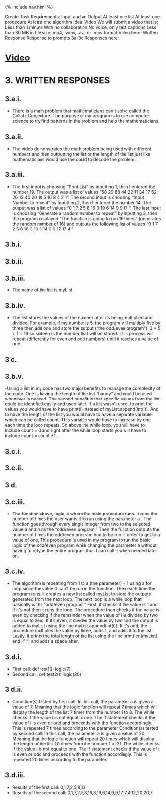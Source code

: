 {% include nav.html %}

Create Task
Requirements:
Input and an Output
At least one list
At least one procedure
At least one algorithm
Idea:
Video
We will submit a video that is:
Less than 1 minute
With no collaboration
No voice, only text captions
Less than 30 MB in file size
.mp4, .wmv, .avi, or .mov format
Video here:
Written Response
Response to prompts 3a-3d
Responses here:

# [Video](https://user-images.githubusercontent.com/89223508/166567192-e03fa7d2-9657-4c5a-8df5-b2661bb019cb.mp4)

# 3. WRITTEN RESPONSES
## 3.a.i.
 - There is a math problem that mathematicians can't solve called the Collatz Conjecture. The purpose of my program is to
use computer science to try find patterns in the problem and help the mathematicians.
## 3.a.ii.
 - The video demonstrates the math problem being used with different numbers and then outputting the list or the length of
the list just like mathematicians would use the could to decode the problem.
## 3.a.iii.
 - The first input is choosing “Print List” by inputting 1, then I entered the number 19. The output was a list of values “58 29
88 44 22 11 34 17 52 26 13 40 20 10 5 16 8 4 2 1”. The second input is choosing “Input Number to repeat” by inputting 2,
then I entered the number 14. The output was a list of values “0 1 7 2 5 8 16 3 19 6 14 9 9 17 “. The last input is choosing
“Generate a random number to repeat” by inputting 3, then the program displayed “The function is going to run 16 times”
(generates the random number of 16) and outputs the following list of values “0 1 7 2 5 8 16 3 19 6 14 9 9 17 17 4.”
## 3.b.i.
## 3.b.ii.
## 3.b.iii.
 - The name of the list is myList
## 3.b.iv.
 - The list stores the values of the number after its being multiplied and divided. For example, if my number is 5, the
program will multiply five by three then add one and store the output (“the odd/even program”). 3 * 5 + 1 = 16 so sixteen is
the number that will be stored. This process will repeat (differently for even and odd numbers) until it reaches a value of
one.
## 3 c.
## 3.b.v.
 -Using a list in my code has two major benefits to manage the complexity of the code. One is having the length of the list
“handy” and could be used whenever is needed. The second benefit is that specific values from the list could be identified
easily and used later. If a list wasn’t used, to print the values you would have to have
print(i) instead of myList.append(int(i)). And to have the length of the list you would have to have a separate variable which can be called count.
This variable would have to increase by one each time the loop repeats. So above the while loop, you will have to include
count = 0 and right after the while loop starts you will have to include count = count +1.
## 3.c.i.
## 3.c.ii.
## 3 d.
## 3.c.iii.
 - The function above, logic,is where the main procedure runs. It runs the number of times the user wants it to run using the parameter a
. The function goes through every single integer from two to the selected value a
and runs the “odd/even program.” Then the function outputs the number of times the odd/even program had to be run in
order to get to a value of one. This procedure is used in my program to run the basic logic of the odd/even program while
changing the parameter
a without having to retype the entire program thus I can call it when needed later on.
## 3.c.iv.
 - The algorithm is repeating from 1 to a
(the parameter) + 1 using a for loop since the value 0 can’t be run in the function. Then each time the program runs, it
creates a new list called
myList
to store the outputs generated from the next loop. The next loop is a while loop that basically is the “odd/even program.”
First, it checks if the value is 1 and if it's not then it runs the loop. The procedure then checks if the value is even by
checking if the remainder when the value of
i is divided by two is equal to zero. If it’s even, it divides the value by two and the output is added to myList
using the line myList.append(int(i)). If it’s odd, the procedure multiples the value by three, adds 1, and adds it to the list.
Lastly, it prints the total length of the list using the line print(len(myList), end=” “) and adds a space after.
## 3.d.i.
 - First call:
def test1():
logic(7)
 - Second call:
def test2():
logic(20)
## 3 d.ii.
 - Condition(s) tested by first call:
In this call, the parameter a
is given a value of 7. Meaning that the logic function will repeat 7 times which will display the length of the list 7 times
from the number 1 to 8. The while checks if the value
i is not equal to one. The if statement checks if the value of i
is even or odd and proceeds with the function accordingly. This is repeated 7 times according to the parameter
Condition(s) tested by second call:
In this call, the parameter a
is given a value of 20. Meaning that the logic function will repeat 20 times which will display the length of the list 20 times
from the number 1 to 21. The while checks if the value
i is not equal to one. The if statement checks if the value of i
is even or odd and proceeds with the function accordingly. This is repeated 20 times according to the parameter.
## 3.d.iii.
 - Results of the first call:
0,1,7,2,5,8,16
 - Results of the second call:
0,1,7,2,5,8,16,3,19,6,14,9,9,17,17,4,12,20,20,7

